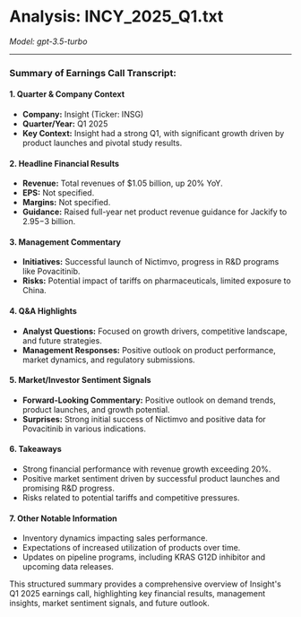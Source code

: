 # Analysis: INCY_2025_Q1.txt

*Model: gpt-3.5-turbo*

---

### Summary of Earnings Call Transcript:

#### 1. **Quarter & Company Context**
- **Company:** Insight (Ticker: INSG)
- **Quarter/Year:** Q1 2025
- **Key Context:** Insight had a strong Q1, with significant growth driven by product launches and pivotal study results.

#### 2. **Headline Financial Results**
- **Revenue:** Total revenues of $1.05 billion, up 20% YoY.
- **EPS:** Not specified.
- **Margins:** Not specified.
- **Guidance:** Raised full-year net product revenue guidance for Jackify to $2.95-$3 billion.

#### 3. **Management Commentary**
- **Initiatives:** Successful launch of Nictimvo, progress in R&D programs like Povacitinib.
- **Risks:** Potential impact of tariffs on pharmaceuticals, limited exposure to China.

#### 4. **Q&A Highlights**
- **Analyst Questions:** Focused on growth drivers, competitive landscape, and future strategies.
- **Management Responses:** Positive outlook on product performance, market dynamics, and regulatory submissions.

#### 5. **Market/Investor Sentiment Signals**
- **Forward-Looking Commentary:** Positive outlook on demand trends, product launches, and growth potential.
- **Surprises:** Strong initial success of Nictimvo and positive data for Povacitinib in various indications.

#### 6. **Takeaways**
- Strong financial performance with revenue growth exceeding 20%.
- Positive market sentiment driven by successful product launches and promising R&D progress.
- Risks related to potential tariffs and competitive pressures.

#### 7. **Other Notable Information**
- Inventory dynamics impacting sales performance.
- Expectations of increased utilization of products over time.
- Updates on pipeline programs, including KRAS G12D inhibitor and upcoming data releases.

This structured summary provides a comprehensive overview of Insight's Q1 2025 earnings call, highlighting key financial results, management insights, market sentiment signals, and future outlook.